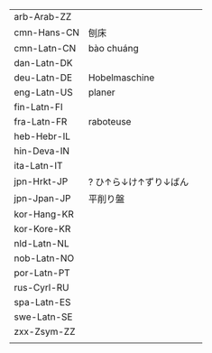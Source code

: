 | | | |
|-|-|-|
| arb-Arab-ZZ |  |  |
| cmn-Hans-CN | 刨床 |  |
| cmn-Latn-CN | bào chuáng |  |
| dan-Latn-DK |  |  |
| deu-Latn-DE | Hobelmaschine |  |
| eng-Latn-US | planer |  |
| fin-Latn-FI |  |  |
| fra-Latn-FR | raboteuse |  |
| heb-Hebr-IL |  |  |
| hin-Deva-IN |  |  |
| ita-Latn-IT |  |  |
| jpn-Hrkt-JP | ? ひ↑ら↓け↑ずり↓ばん |  |
| jpn-Jpan-JP | 平削り盤 |  |
| kor-Hang-KR |  |  |
| kor-Kore-KR |  |  |
| nld-Latn-NL |  |  |
| nob-Latn-NO |  |  |
| por-Latn-PT |  |  |
| rus-Cyrl-RU |  |  |
| spa-Latn-ES |  |  |
| swe-Latn-SE |  |  |
| zxx-Zsym-ZZ |  |  |
|  |  |  |
